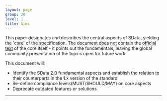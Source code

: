 ```yaml
---
layout: page
group: 20
level: 1
title: Aims
---
```


This paper designates and describes the central aspects of SData, yielding the 'core' of the specification. 
The document does <u>not</u> contain the <u>official text</u> of the core itself - it points out the fundamentals, leaving
the global community presentation of the topics open for future work.

This document will:

*  Identify the SData 2.0 fundamental aspects and establish the relation to their counterparts in the 1.x version of the standard
*  Re-define compliance levels(MUST/SHOULD/MAY) on core aspects
*  Deprecate outdated features or solutions


***